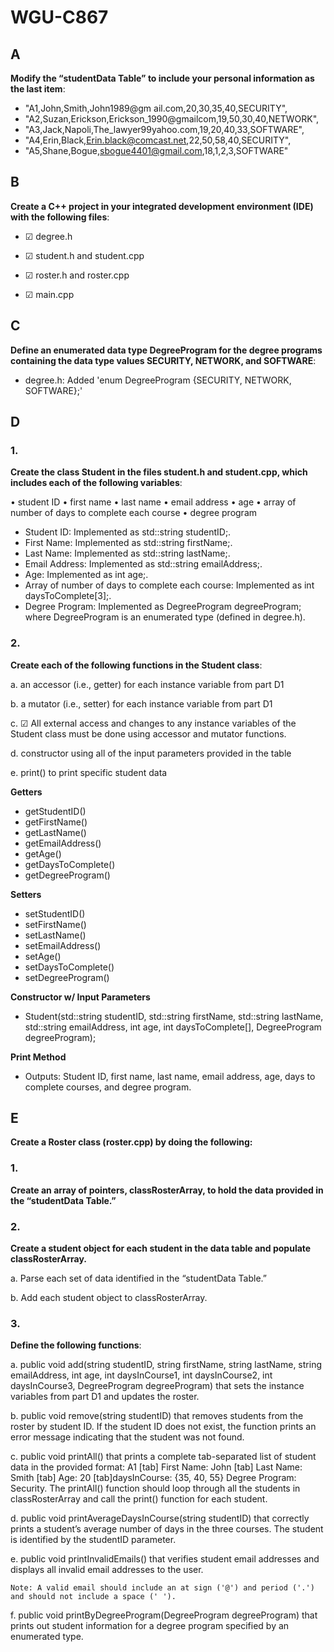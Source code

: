 # WGU-C867

## A
**Modify the “studentData Table” to include your personal information as the last item**:

- "A1,John,Smith,John1989@gm ail.com,20,30,35,40,SECURITY",
- "A2,Suzan,Erickson,Erickson_1990@gmailcom,19,50,30,40,NETWORK",
- "A3,Jack,Napoli,The_lawyer99yahoo.com,19,20,40,33,SOFTWARE",
- "A4,Erin,Black,Erin.black@comcast.net,22,50,58,40,SECURITY", 
- "A5,Shane,Bogue,sbogue4401@gmail.com,18,1,2,3,SOFTWARE"

## B
**Create a C++ project in your integrated development environment (IDE) with the following files**:

- ☑ degree.h

- ☑ student.h and student.cpp

- ☑ roster.h and roster.cpp

- ☑ main.cpp

## C
**Define an enumerated data type DegreeProgram for the degree programs containing the data type values SECURITY, NETWORK, and SOFTWARE**:

- degree.h: Added 'enum DegreeProgram {SECURITY, NETWORK, SOFTWARE};'

## D
### 1.
**Create the class Student  in the files student.h and student.cpp, which includes each of the following variables**:

•  student ID
•  first name
•  last name
•  email address
•  age
•  array of number of days to complete each course
•  degree program

- Student ID: Implemented as std::string studentID;.
- First Name: Implemented as std::string firstName;.
- Last Name: Implemented as std::string lastName;.
- Email Address: Implemented as std::string emailAddress;.
- Age: Implemented as int age;.
- Array of number of days to complete each course: Implemented as int daysToComplete[3];.
- Degree Program: Implemented as DegreeProgram degreeProgram; where DegreeProgram is an enumerated type (defined in degree.h).

### 2.
**Create each of the following functions in the Student class**:

a.  an accessor (i.e., getter) for each instance variable from part D1

b.  a mutator (i.e., setter) for each instance variable from part D1

c.  ☑ All external access and changes to any instance variables of the Student class must be done using accessor and mutator functions.

d.  constructor using all of the input parameters provided in the table

e.  print() to print specific student data

**Getters**
- getStudentID()
- getFirstName()
- getLastName()
- getEmailAddress()
- getAge()
- getDaysToComplete()
- getDegreeProgram()

**Setters**
- setStudentID()
- setFirstName()
- setLastName()
- setEmailAddress()
- setAge()
- setDaysToComplete()
- setDegreeProgram()

**Constructor w/ Input Parameters**
- Student(std::string studentID, std::string firstName, std::string lastName, std::string emailAddress, int age, int daysToComplete[], DegreeProgram degreeProgram);

**Print Method**
- Outputs: Student ID, first name, last name, email address, age, days to complete courses, and degree program.

## E
**Create a Roster class (roster.cpp) by doing the following:**

### 1.
**Create an array of pointers, classRosterArray, to hold the data provided in the “studentData Table.”**

### 2.
**Create a student object for each student in the data table and populate classRosterArray.**

a.  Parse each set of data identified in the “studentData Table.”

b.  Add each student object to classRosterArray.

### 3.
**Define the following functions**:

a.  public void add(string studentID, string firstName, string lastName, string emailAddress, int age, int daysInCourse1, int daysInCourse2, int daysInCourse3, DegreeProgram degreeProgram)  that sets the instance variables from part D1 and updates the roster.

b.  public void remove(string studentID)  that removes students from the roster by student ID. If the student ID does not exist, the function prints an error message indicating that the student was not found.

c. public void printAll() that prints a complete tab-separated list of student data in the provided format: A1 [tab] First Name: John [tab] Last Name: Smith [tab] Age: 20 [tab]daysInCourse: {35, 40, 55} Degree Program: Security. The printAll() function should loop through all the students in classRosterArray and call the print() function for each student.

d.  public void printAverageDaysInCourse(string studentID)  that correctly prints a student’s average number of days in the three courses. The student is identified by the studentID parameter.

e.  public void printInvalidEmails() that verifies student email addresses and displays all invalid email addresses to the user.

    Note: A valid email should include an at sign ('@') and period ('.') and should not include a space (' ').

f.  public void printByDegreeProgram(DegreeProgram degreeProgram) that prints out student information for a degree program specified by an enumerated type.

